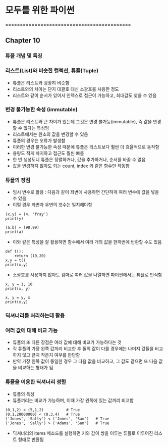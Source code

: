 # 모두를 위한 파이썬

===========================================

## Chapter 10


### 튜플 개념 및 특징

### 리스트(List)와 비슷한 컬렉션, 튜플(Tuple)
- 튜플은 리스트와 굉장히 비슷함
- 리스트와의 차이는 단지 대괄호 대신 소괄호를 사용한 정도
- 리스트와 같이 순서가 있어서 인덱스로 접근이 가능하고, 최대값도 찾을 수 있음


### 변경 불가능한 속성 (immutable)
- 튜플은 리스트와 큰 차이가 있는데 그것은 변경 불가능(immutable), 즉 값을 변경할 수 없다는 특성임
- 리스트에서는 원소의 값을 변경할 수 있음
- 튜플의 경우는 오류가 발생함
- 이러한 변경 불가능한 속성 때문에 튜플은 리스트보다 훨씬 더 효율적으로 동작함
- 용량도 적게 차지하고 접근도 훨씬 빠름
- 한 번 생성도니 튜플은 정렬하거나, 값을 추가하거나, 순서를 바꿀 수 없음
- 값을 변경하지 않아도 되는 count, index 와 같은 함수만 작동함


### 튜플의 장점
- 임시 변수로 활용 : 다음과 같이 좌변에 사용하면 간단하게 여러 변수에 값을 넣을 수 있음
- 이럴 경우 좌변과 우변의 갯수는 일치해야함

```
(x,y) = (4, 'fray')
print(y)

(a,b) = (98,99)
print(a)
```

- 이와 같은 특성을 잘 활용하면 함수에서 여러 개의 값을 한꺼번에 반환할 수도 있음
```
def t():
    return (10,20)
x,y = t()
print(x,y)
```

- 소괄호를 사용하지 않아도 컴마로 여러 값을 나열하면 파이썬에서는 튜플로 인식함
```
x, y = 1, 10
print(x, y)

x, y = y, x
print(x,y)
```


### 딕셔너리를 처리하는데 활용


### 여러 값에 대해 비교 가능
- 튜플의 또 다른 장점은 여러 값에 대해 비교가 가능하다는 것
- 각 튜플의 가장 왼쪽 값끼리 비교한 후 둘의 값이 다를 경우에는 나머지 값들을 비교하지 않고 큰지 작은지 여부를 판단함
- 만약 가장 왼쪽 값이 동일한 경우 그 다음 값을 비교하고, 그 값도 같으면 또 다음 값을 비교하는 형태가 됨


### 튜플을 이용한 딕셔너리 정렬
- 튜플의 특성
- 튜플끼리는 비교가 가능하며, 이때 가장 왼쪽에 있는 값끼리 비교함

```
(0,1,2) < (5,1,2)          # True
(0,1,20000000) < (0,3,4)   # True
('Jones', 'Sally') < ('Jones', 'Sam')   # True
('Jones', 'Sally') > ('Adams', 'Sam')   # True
```


- 딕셔너리의 items 메소드를 실행하면 키와 값이 쌍을 이루는 튜플로 이루어진 리스트 형태로 반환됨
